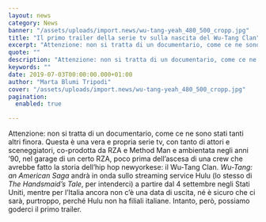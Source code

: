 ```yaml
---
layout: news
category: News
banner: "/assets/uploads/import.news/wu-tang-yeah_480_500_cropp.jpg"
title: "Il primo trailer della serie tv sulla nascita del Wu-Tang Clan"
excerpt: "Attenzione: non si tratta di un documentario, come ce ne sono stati tanti altri finora. Questa è una vera e propria serie tv, con tanto di attori e sceneggiatori, co-prodotta da RZA e Method Man e ambientata negli anni ’90, nel garage di un certo RZA, poco prima dell’ascesa di una crew che avrebbe fatto [&hellip"
quote: ""
description: "Attenzione: non si tratta di un documentario, come ce ne sono stati tanti altri finora. Questa è una vera e propria serie tv, con tanto di attori e sceneggiatori, co-prodotta da RZA e Method Man e ambientata negli anni ’90, nel garage di un certo RZA, poco prima dell’ascesa di una crew che avrebbe fatto [&hellip"
keywords: ""
date: 2019-07-03T00:00:00.000+01:00
author: "Marta Blumi Tripodi"
cover: "/assets/uploads/import.news/wu-tang-yeah_480_500_cropp.jpg"
pagination:
  enabled: true

---
```


Attenzione: non si tratta di un documentario, come ce ne sono stati tanti altri finora. Questa è una vera e propria serie tv, con tanto di attori e sceneggiatori, co-prodotta da RZA e Method Man e ambientata negli anni ’90, nel garage di un certo RZA, poco prima dell’ascesa di una crew che avrebbe fatto la storia dell’hip hop newyorkese: il Wu-Tang Clan. _Wu-Tang: an American Saga_ andrà in onda sullo streaming service Hulu (lo stesso di _The Handsmaid’s Tale_, per intenderci) a partire dal 4 settembre negli Stati Uniti, mentre per l’Italia ancora non c’è una data di uscita, né è sicuro che ci sarà, purtroppo, perché Hulu non ha filiali italiane. Intanto, però, possiamo goderci il primo trailer.